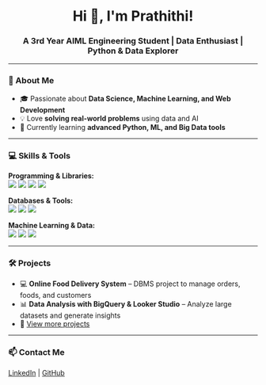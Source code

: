 <h1 align="center">Hi 👋, I'm Prathithi!</h1>
<h3 align="center">A 3rd Year AIML Engineering Student | Data Enthusiast | Python & Data Explorer</h3>

---

### 🌱 About Me
- 🎓 Passionate about **Data Science, Machine Learning, and Web Development**  
- 💡 Love **solving real-world problems** using data and AI  
- 🚀 Currently learning **advanced Python, ML, and Big Data tools**

---

### 💻 Skills & Tools
**Programming & Libraries:**  
<img src="https://img.shields.io/badge/Python-3776AB?style=for-the-badge&logo=python&logoColor=white" /> 
<img src="https://img.shields.io/badge/Pandas-150458?style=for-the-badge&logo=pandas&logoColor=white" /> 
<img src="https://img.shields.io/badge/Numpy-013243?style=for-the-badge&logo=numpy&logoColor=white" /> 
<img src="https://img.shields.io/badge/Matplotlib-F37626?style=for-the-badge&logo=matplotlib&logoColor=white" />

**Databases & Tools:**  
<img src="https://img.shields.io/badge/MySQL-4479A1?style=for-the-badge&logo=mysql&logoColor=white" /> 
<img src="https://img.shields.io/badge/Git-F05032?style=for-the-badge&logo=git&logoColor=white" /> 
<img src="https://img.shields.io/badge/GitHub-181717?style=for-the-badge&logo=github&logoColor=white" />

**Machine Learning & Data:**  
<img src="https://img.shields.io/badge/ML-Lightgrey?style=for-the-badge" /> 
<img src="https://img.shields.io/badge/Data_Analysis-00BFFF?style=for-the-badge" /> 
<img src="https://img.shields.io/badge/Data_Visualization-FF5733?style=for-the-badge" />

---

### 🛠 Projects
- 💻 **Online Food Delivery System** – DBMS project to manage orders, foods, and customers  
- 📊 **Data Analysis with BigQuery & Looker Studio** – Analyze large datasets and generate insights  
- 🔗 [View more projects](https://github.com/Prathithi?tab=repositories)

---

### 📫 Contact Me
[LinkedIn](www.linkedin.com/in/prathithi-m-l-1a02792a2) | [GitHub](https://github.com/Prathithi)
